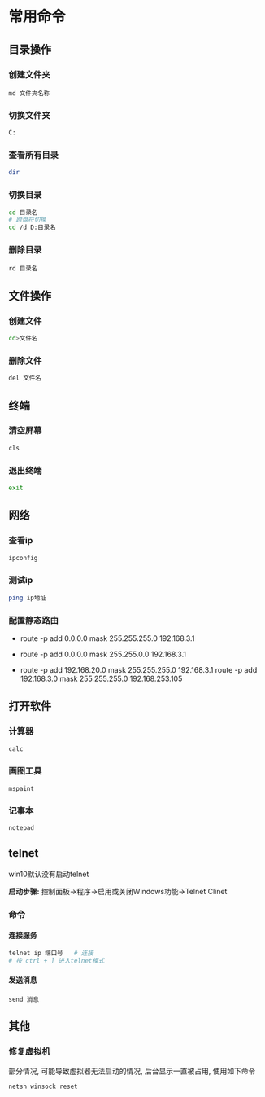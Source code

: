 # 常用命令

## 目录操作

### 创建文件夹

```
md 文件夹名称
```

### 切换文件夹

```bash
C:
```

### 查看所有目录

```bash
dir
```

### 切换目录

```bash
cd 目录名
# 跨盘符切换
cd /d D:目录名
```

### 删除目录

```
rd 目录名
```



## 文件操作

### 创建文件

```bash
cd>文件名
```

### 删除文件

```bash
del 文件名
```

## 终端

### 清空屏幕

```bash
cls
```

### 退出终端

```bash
exit
```

## 网络

### 查看ip

```bash
ipconfig
```

### 测试ip

```bash
ping ip地址
```

### 配置静态路由 

- route -p  add 0.0.0.0 mask 255.255.255.0 192.168.3.1

- route -p  add 0.0.0.0 mask 255.255.0.0 192.168.3.1

  

- route -p  add 192.168.20.0 mask 255.255.255.0 192.168.3.1
  route -p  add 192.168.3.0 mask 255.255.255.0 192.168.253.105

## 打开软件

### 计算器

```bash
calc
```

### 画图工具

```
mspaint
```

### 记事本

```sh
notepad
```

## telnet

win10默认没有启动telnet

**启动步骤:**  控制面板->程序->启用或关闭Windows功能->Telnet Clinet

### 命令

#### 连接服务

```sh
telnet ip 端口号   # 连接
# 按 ctrl + ] 进入telnet模式
```

#### 发送消息

```shell
send 消息
```



## 其他

### 修复虚拟机

部分情况, 可能导致虚拟器无法启动的情况, 后台显示一直被占用, 使用如下命令

```
netsh winsock reset
```

